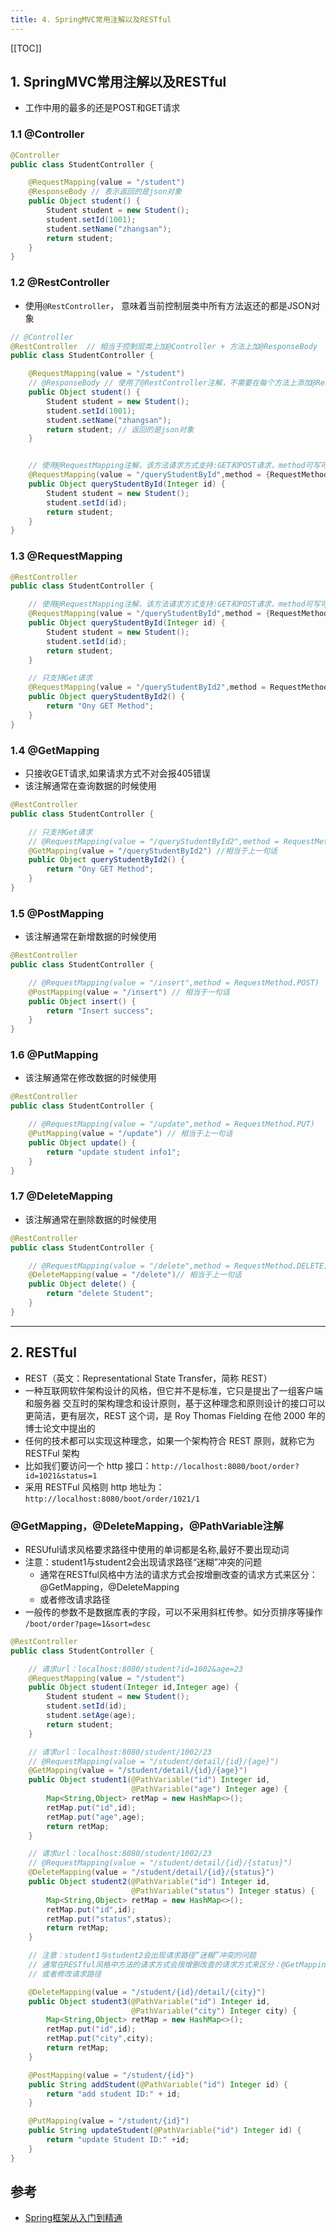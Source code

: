 ```yaml
---
title: 4. SpringMVC常用注解以及RESTful
---
```



[[TOC]]

## 1. SpringMVC常用注解以及RESTful

- 工作中用的最多的还是POST和GET请求

### 1.1 @Controller
```java
@Controller
public class StudentController {

    @RequestMapping(value = "/student")
    @ResponseBody // 表示返回的是json对象
    public Object student() {
        Student student = new Student();
        student.setId(1001);
        student.setName("zhangsan");
        return student; 
    }
}
```

### 1.2 @RestController

- 使用`@RestController`， 意味着当前控制层类中所有方法返还的都是JSON对象
```java
// @Controller
@RestController  // 相当于控制层类上加@Controller + 方法上加@ResponseBody
public class StudentController {

    @RequestMapping(value = "/student")
    // @ResponseBody // 使用了@RestController注解，不需要在每个方法上添加@ResponseBody
    public Object student() {
        Student student = new Student();
        student.setId(1001);
        student.setName("zhangsan");
        return student; // 返回的是json对象
    }


    // 使用@RequestMapping注解，该方法请求方式支持:GET和POST请求，method可写可不写
    @RequestMapping(value = "/queryStudentById",method = {RequestMethod.GET,RequestMethod.POST})
    public Object queryStudentById(Integer id) {
        Student student = new Student();
        student.setId(id);
        return student;
    }
}
```

### 1.3 @RequestMapping
```java
@RestController
public class StudentController {

    // 使用@RequestMapping注解，该方法请求方式支持:GET和POST请求，method可写可不写
    @RequestMapping(value = "/queryStudentById",method = {RequestMethod.GET,RequestMethod.POST})
    public Object queryStudentById(Integer id) {
        Student student = new Student();
        student.setId(id);
        return student;
    }

    // 只支持Get请求
    @RequestMapping(value = "/queryStudentById2",method = RequestMethod.GET)
    public Object queryStudentById2() {
        return "Ony GET Method";
    }
}
```


### 1.4 @GetMapping

- 只接收GET请求,如果请求方式不对会报405错误
- 该注解通常在查询数据的时候使用
```java
@RestController
public class StudentController {

    // 只支持Get请求
    // @RequestMapping(value = "/queryStudentById2",method = RequestMethod.GET)
    @GetMapping(value = "/queryStudentById2") //相当于上一句话
    public Object queryStudentById2() {
        return "Ony GET Method";
    }
}
```

### 1.5 @PostMapping
- 该注解通常在新增数据的时候使用
```java
@RestController
public class StudentController {

    // @RequestMapping(value = "/insert",method = RequestMethod.POST)
    @PostMapping(value = "/insert") // 相当于一句话
    public Object insert() {
        return "Insert success";
    }
}
```

### 1.6 @PutMapping
- 该注解通常在修改数据的时候使用
```java
@RestController
public class StudentController {

    // @RequestMapping(value = "/update",method = RequestMethod.PUT)
    @PutMapping(value = "/update") // 相当于上一句话
    public Object update() {
        return "update student info1";
    }
}
```

### 1.7 @DeleteMapping
- 该注解通常在删除数据的时候使用
```java
@RestController
public class StudentController {

    // @RequestMapping(value = "/delete",method = RequestMethod.DELETE)
    @DeleteMapping(value = "/delete")// 相当于上一句话
    public Object delete() {
        return "delete Student";
    }
}
```


---------------------------------------------------------



## 2. RESTful

- REST（英文：Representational State Transfer，简称 REST）
- 一种互联网软件架构设计的风格，但它并不是标准，它只是提出了一组客户端和服务器
交互时的架构理念和设计原则，基于这种理念和原则设计的接口可以更简洁，更有层次，REST
这个词，是 Roy Thomas Fielding 在他 2000 年的博士论文中提出的
- 任何的技术都可以实现这种理念，如果一个架构符合 REST 原则，就称它为 RESTFul 架构
- 比如我们要访问一个 http 接口：`http://localhost:8080/boot/order?id=1021&status=1`
- 采用 RESTFul 风格则 http 地址为：`http://localhost:8080/boot/order/1021/1`


### @GetMapping，@DeleteMapping，@PathVariable注解

- RESUful请求风格要求路径中使用的单词都是名称,最好不要出现动词
- 注意：student1与student2会出现请求路径“迷糊”冲突的问题
    - 通常在RESTful风格中方法的请求方式会按增删改查的请求方式来区分：@GetMapping，@DeleteMapping
    - 或者修改请求路径
- 一般传的参数不是数据库表的字段，可以不采用斜杠传参。如分页排序等操作 `/boot/order?page=1&sort=desc`
```java
@RestController
public class StudentController {

    // 请求url：localhost:8080/student?id=1002&age=23
    @RequestMapping(value = "/student")
    public Object student(Integer id,Integer age) {
        Student student = new Student();
        student.setId(id);
        student.setAge(age);
        return student;
    }

    // 请求url：localhost:8080/student/1002/23
    // @RequestMapping(value = "/student/detail/{id}/{age}")
    @GetMapping(value = "/student/detail/{id}/{age}")
    public Object student1(@PathVariable("id") Integer id,
                           @PathVariable("age") Integer age) {
        Map<String,Object> retMap = new HashMap<>();
        retMap.put("id",id);
        retMap.put("age",age);
        return retMap;
    }

    // 请求url：localhost:8080/student/1002/23
    // @RequestMapping(value = "/student/detail/{id}/{status}")
    @DeleteMapping(value = "/student/detail/{id}/{status}")
    public Object student2(@PathVariable("id") Integer id,
                           @PathVariable("status") Integer status) {
        Map<String,Object> retMap = new HashMap<>();
        retMap.put("id",id);
        retMap.put("status",status);
        return retMap;
    }

    // 注意：student1与student2会出现请求路径“迷糊”冲突的问题
    // 通常在RESTful风格中方法的请求方式会按增删改查的请求方式来区分：@GetMapping，@DeleteMapping
    // 或者修改请求路径

    @DeleteMapping(value = "/student/{id}/detail/{city}")
    public Object student3(@PathVariable("id") Integer id,
                           @PathVariable("city") Integer city) {
        Map<String,Object> retMap = new HashMap<>();
        retMap.put("id",id);
        retMap.put("city",city);
        return retMap;
    }

    @PostMapping(value = "/student/{id}")
    public String addStudent(@PathVariable("id") Integer id) {
        return "add student ID:" + id;
    }

    @PutMapping(value = "/student/{id}")
    public String updateStudent(@PathVariable("id") Integer id) {
        return "update Student ID:" +id;
    }
}
```






## 参考
- [Spring框架从入门到精通](https://www.bilibili.com/video/BV1PZ4y1j7QK?p=37)


